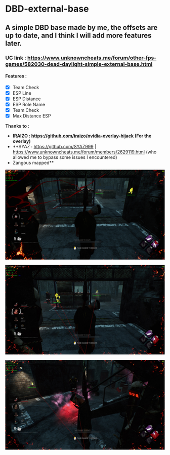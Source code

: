 # DBD-external-base
## A simple DBD base made by me, the offsets are up to date, and I think I will add more features later.
### UC link : https://www.unknowncheats.me/forum/other-fps-games/582030-dead-daylight-simple-external-base.html
#### Features :

- [x] Team Check
- [x] ESP Line
- [x] ESP Distance
- [x] ESP Role Name
- [x] Team Check
- [x] Max Distance ESP

**Thanks to :**

- **IRAIZO : https://github.com/iraizo/nvidia-overlay-hijack (For the overlay)**
- **SYAZ : https://github.com/SYAZ999 | https://www.unknowncheats.me/forum/members/2629119.html (who allowed me to bypass some issues I encountered)
- Zangous mapped**

![alt text](https://github.com/UnnamedZ03/DBD-external-base/blob/main/image%201.png)

![alt text](https://github.com/UnnamedZ03/DBD-external-base/blob/main/image%202.jpg)

![alt text](https://github.com/UnnamedZ03/DBD-external-base/blob/main/image%203.jpg)
